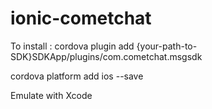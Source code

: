 # ionic-cometchat


To install :
cordova plugin add {your-path-to-SDK}SDKApp/plugins/com.cometchat.msgsdk

cordova platform add ios --save

Emulate with Xcode
